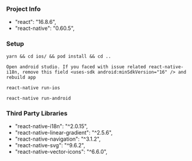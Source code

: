 ### Project Info

- "react": "16.8.6",
- "react-native": "0.60.5",

### Setup

`yarn && cd ios/ && pod install && cd ..`

`Open android studio. If you faced with issue related react-native-i18n, remove this field <uses-sdk android:minSdkVersion="16" /> and rebuild app`

`react-native run-ios`

`react-native run-android`

### Third Party Libraries

- "react-native-i18n": "^2.0.15",
- "react-native-linear-gradient": "^2.5.6",
- "react-native-navigation": "^3.1.2",
- "react-native-svg": "^9.6.2",
- "react-native-vector-icons": "^6.6.0",
